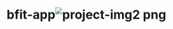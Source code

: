 # bfit-app![project-img2 png](https://github.com/virgilhawkins00/bfit-app/assets/105638600/506c1bff-0bd0-4f85-8326-54fa921656da)
